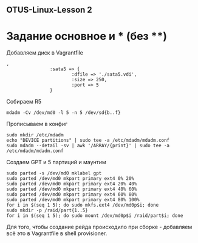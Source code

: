## OTUS-Linux-Lesson 2
# Задание основное и * (без **)    

Добавляем диск в Vagrantfile 
```
,
                :sata5 => {
                        :dfile => './sata5.vdi',
                        :size => 250, 
                        :port => 5
                }
```

Собираем R5
```
mdadm -Cv /dev/md0 -l 5 -n 5 /dev/sd{b..f}
```

Прописываем в конфиг
```
sudo mkdir /etc/mdadm
echo "DEVICE partitions" | sudo tee -a /etc/mdadm/mdadm.conf
sudo mdadm --detail -sv | awk '/ARRAY/{print}' | sudo tee -a /etc/mdadm/mdadm.conf
```

Создаем GPT и 5 партиций и маунтим
```
sudo parted -s /dev/md0 mklabel gpt
sudo parted /dev/md0 mkpart primary ext4 0% 20%
sudo parted /dev/md0 mkpart primary ext4 20% 40%
sudo parted /dev/md0 mkpart primary ext4 40% 60%
sudo parted /dev/md0 mkpart primary ext4 60% 80%
sudo parted /dev/md0 mkpart primary ext4 80% 100%
for i in $(seq 1 5); do sudo mkfs.ext4 /dev/md0p$i; done
sudo mkdir -p /raid/part{1..5}
for i in $(seq 1 5); do sudo mount /dev/md0p$i /raid/part$i; done 
```

Для того, чтобы создание рейда происходило при сборке - добавляем всё это в Vagrantfile в shell provisioner.
